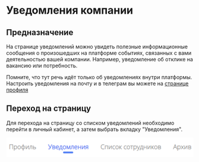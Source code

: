 # Уведомления компании

## Предназначение
На странице уведомлений можно увидеть полезные информационные сообщения о произошедших на платформе событиях, связанных с вами деятельностью вашей компании. Например, уведомление об отклике на вакансию или потребность.

Помните, что тут речь идёт только об уведомлениях внутри платформы. Настроить уведомления на почту и в телеграм вы можете на [странице профиля](https://cluster-guide.readthedocs.io/Компаниям/Личный%20кабинет/#_9)

## Переход на страницу
Для перехода на страницу со списком уведомлений необходимо перейти в личный кабинет, а затем выбрать вкладку "Уведомления".

![ВкладкаУведомления.png](../files/ВкладкаУведомления.png)
